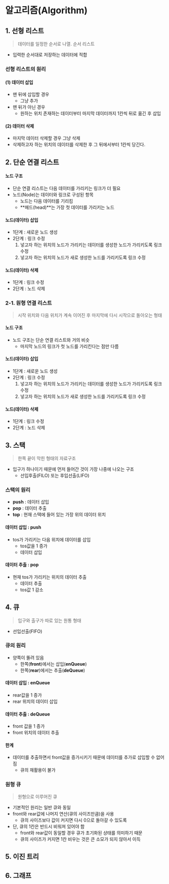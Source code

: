 # 알고리즘(Algorithm)

## 1. 선형 리스트

> 데이터를 일정한 순서로 나열. 순서 리스트

- 입력한 순서대로 저장하는 데이터에 적합

### 선형 리스트의 원리

#### (1) 데이터 삽입

- 맨 뒤에 삽입할 경우 
  - 그냥 추가
- 맨 뒤가 아닌 경우
  - 원하는 위치 존재하는 데이터부터 마지막 데이터까지 1칸씩 뒤로 옮긴 후 삽입

#### (2) 데이터 삭제

- 마지막 데이터 삭제할 경우 그냥 삭제
- 삭제하고자 하는 위치의 데이터를 삭제한 후 그 뒤에서부터 1칸씩 당긴다.



## 2. 단순 연결 리스트

#### 노드 구조

- 단순 연결 리스트는 다음 데이터를 가리키는 링크가 더 필요
- 노드(Node)는 데이터와 링크로 구성된 항목
  - 노드는 다음 데이터를 기리킴
  - **헤드(head)**는 가장 첫 데이터를 가리키는 노드

#### 노드(데이터) 삽입

- 1단계 : 새로운 노드 생성
- 2단계 : 링크 수정
  1. 넣고자 하는 위치의 노드가 가리키는 데이터를 생성한 노드가 가리키도록 링크 수정
  2. 넣고자 하는 위치의 노드가 새로 생성한 노드를 가리키도록 링크 수정

#### 노드(데이터) 삭제

- 1단계 : 링크 수정
- 2단계 : 노드 삭제



### 2-1. 원형 연결 리스트

> 시작 위치와 다음 위치가 계속 이어진 후 마지막에 다시 시작으로 돌아오는 형태

#### 노드 구조

- 노드 구조는 단순 연결 리스트와 거의 비슷
  - 마지막 노드의 링크가 첫 노드를 가리킨다는 점만 다름

#### 노드(데이터) 삽입

- 1단계 : 새로운 노드 생성
- 2단계 : 링크 수정
  1. 넣고자 하는 위치의 노드가 가리키는 데이터를 생성한 노드가 가리키도록 링크 수정
  2. 넣고자 하는 위치의 노드가 새로 생성한 노드를 가리키도록 링크 수정

#### 노드(데이터) 삭제

- 1단계 : 링크 수정
- 2단계 : 노드 삭제



## 3. 스택

> 한쪽 끝이 막힌 형태의 자료구조

- 입구가 하나이기 때문에 먼저 들어간 것이 가장 나중에 나오는 구조
  - 선입후출(FILO) 또는 후입선출(LIFO)

### 스택의 원리

- **push** : 데이터 삽입
- **pop** : 데이터 추출
- **top** : 현재 스택에 들어 있는 가장 위의 데이터 위치

#### 데이터 삽입 : push

- tos가 가리키는 다음 위치에 데이터를 삽입
  - tos값을 1 증가
  - 데이터 삽입

#### 데이터 추출 : pop

- 현재 tos가 가리키는 위치의 데이터 추출
  - 데이터 추출
  - tos값 1 감소



## 4. 큐

> 입구와 출구가 따로 있는 원통 형태

- 선입선출(FIFO)

### 큐의 원리

- 양쪽이 뚤려 있음
  - 한쪽(**front**)에서는 삽입(**enQueue**)
  - 한쪽(**rear**)에서는 추출(**deQueue**)

#### 데이터 삽입 : enQueue

- rear값을 1 증가
- rear 위치의 데이터 삽입

#### 데이터 추출 : deQueue

- front 값을 1 증가
- front 위치의 데이터 추출

#### 한계

- 데이터를 추출하면서 front값을 증가시키기 때문에 데이터를 추가로 삽입할 수 없어짐
  - 큐의 재활용이 불가

### 원형 큐

> 원형으로 이루어진 큐

- 기본적인 원리는 일반 큐와 동일
- front와 rear값에 나머지 연산(큐의 사이즈만큼)을 사용
  - 큐의 사이즈보다 값이 커지면 다시 0으로 돌아갈 수 있도록
- 단, 큐의 1칸은 반드시 비워져 있어야 함
  - front와 rear값이 동일할 경우 큐가 초기화된 상태를 의미하기 때문
  - 큐의 사이즈가 커지면 1칸 비우는 것은 큰 소모가 되지 않아서 이득



## 5. 이진 트리



## 6. 그래프

